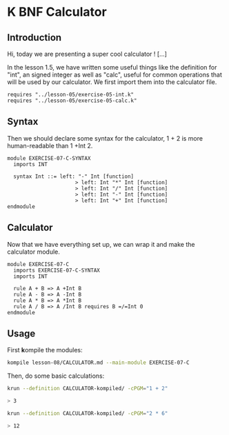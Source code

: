 # K BNF Calculator

## Introduction

Hi, today we are presenting a super cool calculator ! [...]

In the lesson 1.5, we have written some useful things like the definition for "int", an signed integer as well as "calc", useful for common operations that will be used by our calculator. We first import them into the calculator file.

```k
requires "../lesson-05/exercise-05-int.k"
requires "../lesson-05/exercise-05-calc.k"
```

## Syntax

Then we should declare some syntax for the calculator, 1 + 2 is more human-readable than 1 +Int 2.

```k
module EXERCISE-07-C-SYNTAX
  imports INT

  syntax Int ::= left: "-" Int [function]
                      > left: Int "*" Int [function]
                      > left: Int "/" Int [function]
                      > left: Int "-" Int [function]
                      > left: Int "+" Int [function]
endmodule
```

## Calculator

Now that we have everything set up, we can wrap it and make the calculator module.

```k
module EXERCISE-07-C
  imports EXERCISE-07-C-SYNTAX
  imports INT

  rule A + B => A +Int B
  rule A - B => A -Int B
  rule A * B => A *Int B
  rule A / B => A /Int B requires B =/=Int 0
endmodule
```

## Usage

First **k**ompile the modules:

```sh
kompile lesson-08/CALCULATOR.md --main-module EXERCISE-07-C
```

Then, do some basic calculations:

```sh
krun --definition CALCULATOR-kompiled/ -cPGM="1 + 2"

> 3

krun --definition CALCULATOR-kompiled/ -cPGM="2 * 6"

> 12
```
